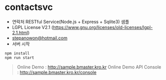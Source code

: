 # contactsvc

* 연락처 RESTful Service(Node.js + Express + Sqlite3) 샘플
* LGPL License V2.1 (https://www.gnu.org/licenses/old-licenses/lgpl-2.1.html)
* stepanowon@hotmail.com
* 서버 시작
<pre><code>npm install
npm run start
</code></pre>

> Online Demo : http://sample.bmaster.kro.kr
> Online Demo API Console : http://sample.bmaster.kro.kr/console
